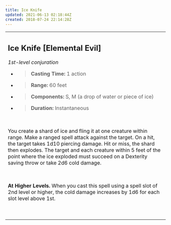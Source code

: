 ```yaml
---
title: Ice Knife
updated: 2021-06-13 02:18:44Z
created: 2018-07-24 22:14:28Z
---
```


<table><tbody><tr class="odd"><td><h2 id="ice-knife-elemental-evil"><strong>Ice Knife</strong> [Elemental Evil]</h2><p><em>1st-level conjuration</em></p><ul><li><blockquote><p><strong>Casting Time:</strong> 1 action</p></blockquote></li><li><blockquote><p><strong>Range:</strong> 60 feet</p></blockquote></li><li><blockquote><p><strong>Components:</strong> S, M (a drop of water or piece of ice)</p></blockquote></li><li><blockquote><p><strong>Duration:</strong> Instantaneous</p></blockquote></li></ul><p> </p><p>You create a shard of ice and fling it at one creature within range. Make a ranged spell attack against the target. On a hit, the target takes 1d10 piercing damage. Hit or miss, the shard then explodes. The target and each creature within 5 feet of the point where the ice exploded must succeed on a Dexterity saving throw or take 2d6 cold damage.</p><p> </p><p><strong>At Higher Levels.</strong> When you cast this spell using a spell slot of 2nd level or higher, the cold damage increases by 1d6 for each slot level above 1st.</p><p> </p></td></tr></tbody></table>